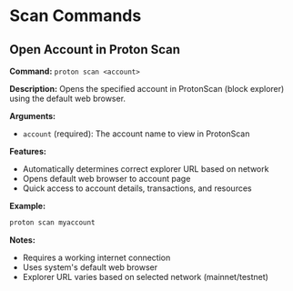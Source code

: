 # Scan Commands

## Open Account in Proton Scan
**Command:** `proton scan <account>`

**Description:** Opens the specified account in ProtonScan (block explorer) using the default web browser.

**Arguments:**
- `account` (required): The account name to view in ProtonScan

**Features:**
- Automatically determines correct explorer URL based on network
- Opens default web browser to account page
- Quick access to account details, transactions, and resources

**Example:**
```bash
proton scan myaccount
```

**Notes:**
- Requires a working internet connection
- Uses system's default web browser
- Explorer URL varies based on selected network (mainnet/testnet)